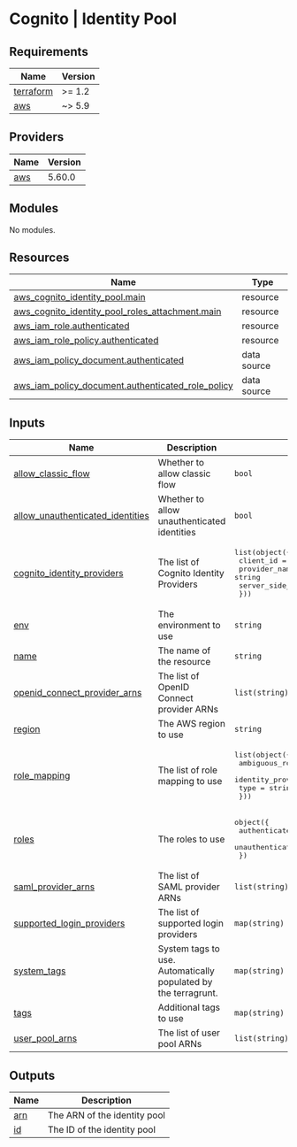 # Cognito | Identity Pool

<!-- BEGINNING OF PRE-COMMIT-TERRAFORM DOCS HOOK -->
## Requirements

| Name | Version |
|------|---------|
| <a name="requirement_terraform"></a> [terraform](#requirement\_terraform) | >= 1.2 |
| <a name="requirement_aws"></a> [aws](#requirement\_aws) | ~> 5.9 |

## Providers

| Name | Version |
|------|---------|
| <a name="provider_aws"></a> [aws](#provider\_aws) | 5.60.0 |

## Modules

No modules.

## Resources

| Name | Type |
|------|------|
| [aws_cognito_identity_pool.main](https://registry.terraform.io/providers/hashicorp/aws/latest/docs/resources/cognito_identity_pool) | resource |
| [aws_cognito_identity_pool_roles_attachment.main](https://registry.terraform.io/providers/hashicorp/aws/latest/docs/resources/cognito_identity_pool_roles_attachment) | resource |
| [aws_iam_role.authenticated](https://registry.terraform.io/providers/hashicorp/aws/latest/docs/resources/iam_role) | resource |
| [aws_iam_role_policy.authenticated](https://registry.terraform.io/providers/hashicorp/aws/latest/docs/resources/iam_role_policy) | resource |
| [aws_iam_policy_document.authenticated](https://registry.terraform.io/providers/hashicorp/aws/latest/docs/data-sources/iam_policy_document) | data source |
| [aws_iam_policy_document.authenticated_role_policy](https://registry.terraform.io/providers/hashicorp/aws/latest/docs/data-sources/iam_policy_document) | data source |

## Inputs

| Name | Description | Type | Default | Required |
|------|-------------|------|---------|:--------:|
| <a name="input_allow_classic_flow"></a> [allow\_classic\_flow](#input\_allow\_classic\_flow) | Whether to allow classic flow | `bool` | `false` | no |
| <a name="input_allow_unauthenticated_identities"></a> [allow\_unauthenticated\_identities](#input\_allow\_unauthenticated\_identities) | Whether to allow unauthenticated identities | `bool` | `false` | no |
| <a name="input_cognito_identity_providers"></a> [cognito\_identity\_providers](#input\_cognito\_identity\_providers) | The list of Cognito Identity Providers | <pre>list(object({<br>    client_id               = string<br>    provider_name           = string<br>    server_side_token_check = bool<br>  }))</pre> | `[]` | no |
| <a name="input_env"></a> [env](#input\_env) | The environment to use | `string` | n/a | yes |
| <a name="input_name"></a> [name](#input\_name) | The name of the resource | `string` | n/a | yes |
| <a name="input_openid_connect_provider_arns"></a> [openid\_connect\_provider\_arns](#input\_openid\_connect\_provider\_arns) | The list of OpenID Connect provider ARNs | `list(string)` | `[]` | no |
| <a name="input_region"></a> [region](#input\_region) | The AWS region to use | `string` | n/a | yes |
| <a name="input_role_mapping"></a> [role\_mapping](#input\_role\_mapping) | The list of role mapping to use | <pre>list(object({<br>    ambiguous_role_resolution = string<br>    identity_provider         = string<br>    type                      = string<br>  }))</pre> | `[]` | no |
| <a name="input_roles"></a> [roles](#input\_roles) | The roles to use | <pre>object({<br>    authenticated   = optional(bool, false)<br>    unauthenticated = optional(bool, false)<br>  })</pre> | `{}` | no |
| <a name="input_saml_provider_arns"></a> [saml\_provider\_arns](#input\_saml\_provider\_arns) | The list of SAML provider ARNs | `list(string)` | `[]` | no |
| <a name="input_supported_login_providers"></a> [supported\_login\_providers](#input\_supported\_login\_providers) | The list of supported login providers | `map(string)` | `{}` | no |
| <a name="input_system_tags"></a> [system\_tags](#input\_system\_tags) | System tags to use. Automatically populated by the terragrunt. | `map(string)` | `{}` | no |
| <a name="input_tags"></a> [tags](#input\_tags) | Additional tags to use | `map(string)` | `{}` | no |
| <a name="input_user_pool_arns"></a> [user\_pool\_arns](#input\_user\_pool\_arns) | The list of user pool ARNs | `list(string)` | `[]` | no |

## Outputs

| Name | Description |
|------|-------------|
| <a name="output_arn"></a> [arn](#output\_arn) | The ARN of the identity pool |
| <a name="output_id"></a> [id](#output\_id) | The ID of the identity pool |
<!-- END OF PRE-COMMIT-TERRAFORM DOCS HOOK -->
